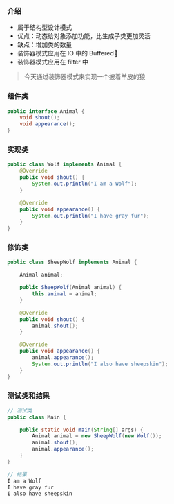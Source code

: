 ### 介绍
- 属于结构型设计模式
- 优点：动态给对象添加功能，比生成子类更加灵活
- 缺点：增加类的数量
- 装饰器模式应用在 IO 中的 Buffered
- 装饰器模式应用在 filter 中

> 今天通过装饰器模式来实现一个披着羊皮的狼
### 组件类
```java
public interface Animal {
    void shout();
    void appearance();
}
```

### 实现类
```java
public class Wolf implements Animal {
    @Override
    public void shout() {
        System.out.println("I am a Wolf");
    }

    @Override
    public void appearance() {
        System.out.println("I have gray fur");
    }
}
```

### 修饰类
```java
public class SheepWolf implements Animal {

    Animal animal;

    public SheepWolf(Animal animal) {
        this.animal = animal;
    }

    @Override
    public void shout() {
        animal.shout();
    }

    @Override
    public void appearance() {
        animal.appearance();
        System.out.println("I also have sheepskin");
    }
}
```

### 测试类和结果
```java
// 测试类
public class Main {

    public static void main(String[] args) {
        Animal animal = new SheepWolf(new Wolf());
        animal.shout();
        animal.appearance();
    }
}
```

```java
// 结果
I am a Wolf
I have gray fur
I also have sheepskin
```
